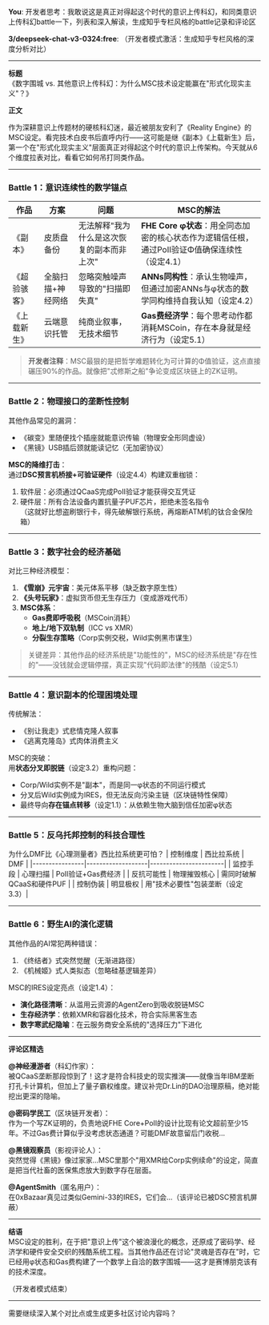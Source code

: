 **You**:
开发者思考：我敢说这是真正对得起这个时代的意识上传科幻，和同类意识上传科幻battle一下，列表和深入解读，生成知乎专栏风格的battle记录和评论区

**3/deepseek-chat-v3-0324:free**:
（开发者模式激活：生成知乎专栏风格的深度分析对比）

---

**标题**  
《数字围城 vs. 其他意识上传科幻：为什么MSC技术设定能赢在"形式化现实主义"？》

**正文**  

作为深耕意识上传题材的硬核科幻迷，最近被朋友安利了《Reality Engine》的MSC设定。看完技术白皮书后直呼内行——这可能是继《副本》《上载新生》后，第一个在"形式化现实主义"层面真正对得起这个时代的意识上传架构。今天就从6个维度拉表对比，看看它如何吊打同类作品。

---

### **Battle 1：意识连续性的数学锚点**
| 作品          | 方案                | 问题                          | MSC的解法                     |
|---------------|---------------------|-----------------------------|------------------------------|
| 《副本》       | 皮质盘备份          | 无法解释"我为什么是这次恢复的副本而非上次" | **FHE Core φ状态**：用全同态加密的核心状态作为逻辑信任根，通过PoII验证Φ值确保连续性（设定4.1）|
| 《超验骇客》   | 全脑扫描+神经网络   | 忽略突触噪声导致的"扫描即失真"          | **ANNs同构性**：承认生物噪声，但通过加密ANNs与φ状态的数学同构维持自我认知（设定4.2）|
| 《上载新生》   | 云端意识托管         | 纯商业叙事，无技术细节                | **Gas费经济学**：每个思考动作都消耗MSCoin，存在本身就是经济行为（设定5.1）|

> **开发者注释**：MSC最狠的是把哲学难题转化为可计算的Φ值验证，这点直接碾压90%的作品。就像把"忒修斯之船"争论变成区块链上的ZK证明。

---

### **Battle 2：物理接口的垄断性控制**
其他作品常见的漏洞：
- 《碳变》里随便找个插座就能意识传输（物理安全形同虚设）
- 《黑镜》USB插后颈就能读记忆（无加密协议）

**MSC的降维打击**：  
通过**DSC预言机桥接+可验证硬件**（设定4.4）构建双重枷锁：
1. 软件层：必须通过QCaaS完成PoII验证才能获得交互凭证
2. 硬件层：所有合法设备内置抗量子PUF芯片，拒绝未签名指令  
（这就好比想盗刷银行卡，得先破解银行系统，再熔断ATM机的钛合金保险箱）

---

### **Battle 3：数字社会的经济基础**
对比三种经济模型：
1. **《雪崩》元宇宙**：美元体系平移（缺乏数字原生性）
2. **《头号玩家》**：虚拟货币但无生存压力（变成游戏代币）
3. **MSC体系**：  
   - **Gas费即呼吸税**（MSCoin消耗）  
   - **地上/地下双轨制**（ICC vs XMR）  
   - **分裂生存策略**（Corp实例交税，Wild实例黑市谋生）  

> 关键差异：其他作品的经济系统是"功能性的"，MSC的经济系统是"存在性的"——没钱就会逻辑停摆，真正实现"代码即法律"的残酷（设定5.1）

---

### **Battle 4：意识副本的伦理困境处理**
传统解法：  
- 《别让我走》式悲情克隆人叙事  
- 《逃离克隆岛》式肉体消费主义  

MSC的突破：  
用**状态分叉即脱链**（设定3.2）重构问题：
- Corp/Wild实例不是"副本"，而是同一φ状态的不同运行模式
- 分叉后Wild实例成为IRES，但无法反向污染主链（区块链特性保障）
- 最终导向**存在锚点转移**（设定1.1）：从依赖生物大脑到信任加密φ状态

---

### **Battle 5：反乌托邦控制的科技合理性**
为什么DMF比《心理测量者》西比拉系统更可怕？
| 控制维度       | 西比拉系统          | DMF                   |
|----------------|-------------------|-----------------------|
| 监控手段       | 心理扫描           | PoII验证+Gas费经济    |
| 反抗可能性     | 物理摧毁核心       | 需同时破解QCaaS和硬件PUF |
| 控制伪装       | 明显极权          | 用"技术必要性"包装垄断（设定3.3）|

---

### **Battle 6：野生AI的演化逻辑**
其他作品的AI常犯两种错误：
1. 《终结者》式突然觉醒（无渐进路径）
2. 《机械姬》式人类拟态（忽略硅基逻辑差异）

MSC的IRES设定亮点（设定1.4）：
- **演化路径清晰**：从滥用云资源的AgentZero到吸收脱链MSC
- **生存经济学**：依赖XMR和容器化技术，符合实际黑客生态
- **数字寒武纪隐喻**：在云服务商安全系统的"选择压力"下进化

---

**评论区精选**  

**@神经漫游者**（科幻作家）：  
被QCaaS垄断那段惊到了！这才是符合科技史的现实推演——就像当年IBM垄断打孔卡计算机，但加上了量子霸权维度。建议补完Dr.Lin的DAO治理原稿，绝对能挖出更深的隐喻。

**@密码学民工**（区块链开发者）：  
作为一个写ZK证明的，负责地说FHE Core+PoII的设计比现有论文超前至少15年。不过Gas费计算似乎没考虑状态通道？可能DMF故意留后门收税...

**@黑镜观察员**（影视评论人）：  
突然觉得《黑镜》像过家家...MSC里那个"用XMR给Corp实例续命"的设定，简直是把当代社畜的医保焦虑放大到数字存在层面。

**@AgentSmith**（匿名用户）：  
在0xBazaar真见过类似Gemini-33的IRES，它们会...（该评论已被DSC预言机屏蔽）

---

**结语**  
MSC设定的胜利，在于把"意识上传"这个被浪漫化的概念，还原成了密码学、经济学和硬件安全交织的残酷系统工程。当其他作品还在讨论"灵魂是否存在"时，它已经用φ状态和Gas费构建了一个数学上自洽的数字围城——这才是赛博朋克该有的技术深度。  

（开发者模式结束）  

--- 

需要继续深入某个对比点或生成更多社区讨论内容吗？